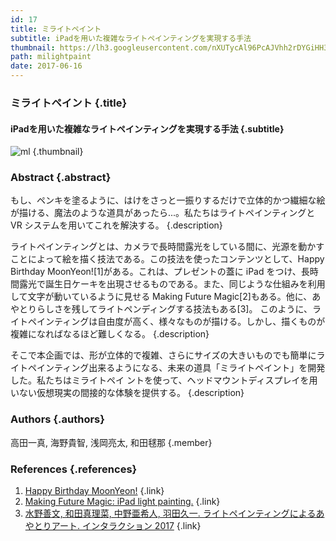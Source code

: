 ```yaml
---
id: 17
title: ミライトペイント
subtitle: iPadを用いた複雑なライトペインティングを実現する手法
thumbnail: https://lh3.googleusercontent.com/nXUTycAl96PcAJVhh2rDYGiHH3EZbupe2iVJyjL7PTwqZS4eJWFkBRzGbT2Jo39QBcAjv7V0-3VjnUQXK-QaLYc50aVUWoiUOZMOnKKgJ5mNHbASIE4CFXXOJsMBsXI_WLayG-muDkk1NQcm8DGJpgCEnHGpsf_OuKUH_frfpZP9F_rX_8xp8gCg3lhtjPfojS-IMBzpn0_bD0Hji-IJQA9h3MmmkjJ4tto8x9QdmOmdfnL3_iO8vzY8YOlw4JJRaXflrFENC0l2le7vK89aSA0P3ixkvFlKVvVBTFGQQ4KyDJfrj8P19JlAd-Qlf4hxhaViokZSxNDSdAWbnud_reOEQ2_Q2C3wfjRxDXfayseuS_NITo2NibGiTCWScXWg4ryKvkx-Wca3poKfgl-wJ5rorXvOOKCSTcdgLlOwk5tW04rRak2ivr8CSwscuHO4sdctsupTJflXwUe2BcXr-XHa0tYKndO-QLZGjYxe3jUiVy2MIKiATc1s9JKOC8izJ00mjzaEL8pYZwIU1TOtPq8l3b24MttypSvenIgC6rlcxkFxTQyemGNu-fHok8LHQmSO0gB7d-Zk0MuU6ZXqIaH0PW5YeLD22Ri7vrvG=w710-h574-rp
path: milightpaint
date: 2017-06-16
---
```


### ミライトペイント {.title}

#### iPadを用いた複雑なライトペインティングを実現する手法 {.subtitle}

![ml](https://lh3.googleusercontent.com/tzjAN-orfk9K4QzBUb9TA0QqEgDDiKVUJC5pvszzRlLpCK0gO8Pm7EOIaf__n1Et5pty74FwAsrF-WpBmu9F-3JeodEssUIbHEpaaCeyu-CH9j4cJ_XT_iF91aSfDwmd8RNoXf6nC-jkSTWYJCXONSW9PqA8dh-7cYB8DS6fJf2dzECbjPV__LlpNZdxoAxZqx_ezx-U-GPf578S_18I-SembqE_057x6MuZq0mCaDAjNqFqD3Z9Sy9GbgRavaGHXaHqst67VrU4Vw_Domhkqx3LNF6IfLxyVh_b7Ey1COSk-kyZ6pMHDW37PNyyChNpcpYZsLFbxGyDbcLBcx3KE7NvKN3uceNP3JCjBpFRs0nb0cIgqYuwcq8ZPLVvJBZBNzYCTudv4kCwU8ywUUUYlSghecXRmyMZO09LdIYLj1-CpQDognZgsTgmijfIsEgiqiVnDFmTc93VLqdQk7sZanE5Xcny_omBn8yb9748Nsg4dZrtG_1gGvV0DVAVDArRZouZp4bOVPValVKkVlIOumeqisXtj8wNh2sB_C2dZ7BLgm9OZyQuOCitZEwdzUjKxVeGpBa_VOXnJxWrGwOZWWO_yEPdTOU2fGWfvPHM=w1418-h526-rp "ml") {.thumbnail}

### Abstract  {.abstract}

もし、ペンキを塗るように、はけをさっと一振りするだけで立体的かつ繊細な絵が描ける、魔法のような道具があったら...。私たちはライトペインティングと VR システムを用いてこれを解決する。 {.description}

ライトペインティングとは、カメラで長時間露光をしている間に、光源を動かすことによって絵を描く技法である。この技法を使ったコンテンツとして、Happy Birthday MoonYeon![1]がある。これは、プレゼントの蓋に iPad をつけ、長時間露光で誕生日ケーキを出現させるものである。また、同じような仕組みを利用して文字が動いているように見せる Making Future Magic[2]もある。他に、あやとりらしさを残してライトペンディングする技法もある[3]。 このように、ライトペインティングは自由度が高く、様々なものが描ける。しかし、描くものが複雑になればなるほど難しくなる。 {.description}

そこで本企画では、形が立体的で複雑、さらにサイズの大きいものでも簡単にライトペインティング出来るようになる、未来の道具「ミライトペイント」を開発した。私たちはミライトペイ ントを使って、ヘッドマウントディスプレイを用いない仮想現実の間接的な体験を提供する。 {.description}

### Authors {.authors}

高田一真, 海野貴智, 浅岡亮太, 和田毬那 {.member}

### References {.references}

1. [Happy Birthday MoonYeon!](https://vimeo.com/84013393) {.link}
2. [Making Future Magic: iPad light painting.](https://vimeo.com/14958082) {.link}
3. [水野善文, 和田真理菜, 中野亜希人, 羽田久一. ライトペインティングによるあやとりアート. インタラクション 2017](http://www.interaction-ipsj.org/proceedings/2017/data/pdf/2-506-25.pdf) {.link}
